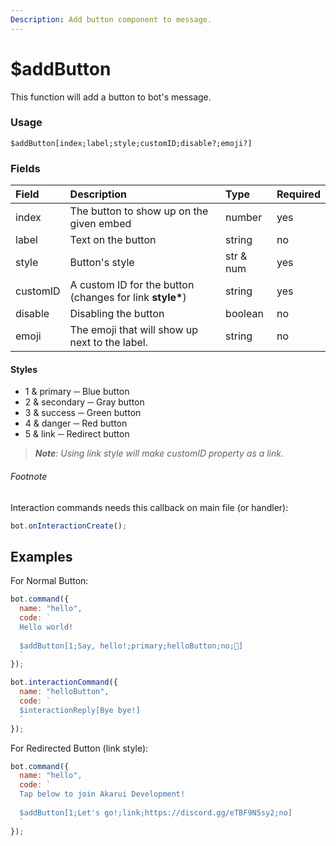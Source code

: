 ```yaml
---
Description: Add button component to message.
---
```


# $addButton

This function will add a button to bot's message.

### Usage 

```
$addButton[index;label;style;customID;disable?;emoji?]
```

### Fields

| Field | Description | Type | Required |
| :--- | :--- | :--- | :--- |
| index | The button to show up on the given embed | number | yes |
| label | Text on the button | string | no |
| style | Button's style | str & num | yes |
| customID | A custom ID for the button (changes for link __style*__) | string | yes |
| disable | Disabling the button | boolean | no |
| emoji | The emoji that will show up next to the label. | string | no |

#### Styles

* 1 & primary ─ Blue button
* 2 & secondary ─ Gray button
* 3 & success ─ Green button
* 4 & danger ─ Red button
* 5 & link ─ Redirect button

> *__Note__: Using link style will make customID property as a link.*

###### Footnote

Interaction commands needs this callback on main file (or handler):

```javascript
bot.onInteractionCreate();
```

## Examples

For Normal Button:

```javascript
bot.command({
  name: "hello",
  code: `
  Hello world!
  
  $addButton[1;Say, hello!;primary;helloButton;no;👋]
  `
});

bot.interactionCommand({
  name: "helloButton",
  code: `
  $interactionReply[Bye bye!]
  `
});
```

For Redirected Button (link style):

```javascript
bot.command({
  name: "hello",
  code: `
  Tap below to join Akarui Development!
  
  $addButton[1;Let's go!;link;https://discord.gg/eTBF9N5sy2;no]
  `
});
```
